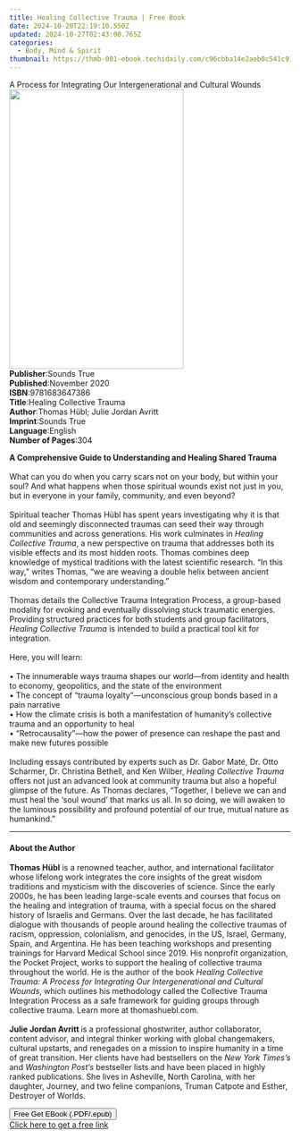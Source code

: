 ```yaml
---
title: Healing Collective Trauma | Free Book
date: 2024-10-20T22:19:10.550Z
updated: 2024-10-27T02:43:00.765Z
categories:
  - Body, Mind & Spirit
thumbnail: https://thmb-001-ebook.techidaily.com/c96cbba14e2aeb0c541c919c0bcbc8712e90ca626e2601888190d0a481c2ab2a.jpg
---
```

<main id="book-container">
  <div class="flex flex-col">
    <div class="book-brief flex-1 py-6 px-4 sm:p-6 md:py-10 md:px-8">
      <!-- brief-->
      <div class="book-brief-main">
        A Process for Integrating Our Intergenerational and Cultural Wounds
      </div>
    </div>
    <div
      class="book-meta-info flex-1 grid gap-4 col-start-1 col-end-3 row-start-1 sm:mb-6 sm:grid-cols-4 lg:gap-6 lg:col-start-2 lg:row-end-6 lg:row-span-6 lg:mb-0"
    >
      <div
        class="book-meta-info-left place-content-center mt-4 p-4 text-sm leading-6 col-start-2 col-span-2 dark:text-slate-400"
      >
        <img
          class="w-full h-500 object-cover rounded-lg sm:h-255 sm:col-span-2 lg:col-span-full"
          src="https://img-001-ebook.techidaily.com/3ea22ec6bc1681103c6d9438113128327c87adbad0660b038e60e4f285803bb4.jpg"
          alt=""
          width="312"
          height="500"
        />
      </div>
      <div
        class="book-meta-info-right mt-2 col-start-1 row-start-2 col-span-3 self-center"
      >
        <!-- meta data  -->
        <div class="flex flex-col px-4 md:px-8">
          <div class="flex-1">
            <strong>Publisher</strong>:<span class="px-2">Sounds True</span>
          </div>
          <div class="flex-1">
            <strong>Published</strong>:<span class="px-2">November 2020</span>
          </div>
          <div class="flex-1">
            <strong>ISBN</strong>:<span class="px-2">9781683647386</span>
          </div>
          <div class="flex-1">
            <strong>Title</strong>:<span class="px-2"
              >Healing Collective Trauma</span
            >
          </div>
          <div class="flex-1">
            <strong>Author</strong>:<span class="px-2"
              >Thomas Hübl; Julie Jordan Avritt</span
            >
          </div>
          <div class="flex-1">
            <strong>Imprint</strong>:<span class="px-2">Sounds True</span>
          </div>
          <div class="flex-1">
            <strong>Language</strong>:<span class="px-2">English</span>
          </div>
          <div class="flex-1">
            <strong>Number of Pages</strong>:<span class="px-2">304</span>
          </div>
        </div>
      </div>
    </div>
    <div class="book-description flex-1 py-6 px-4 sm:p-6 md:py-10 md:px-8">
      <div class="book-description-main">
        <div accordion-content="" id="description">
          <p>
            <b
              >A Comprehensive Guide to Understanding and Healing Shared
              Trauma</b
            ><br /><br />What can you do when you carry scars not on your body,
            but within your soul? And what happens when those spiritual wounds
            exist not just in you, but in everyone in your family, community,
            and even beyond?<br /><br />Spiritual teacher Thomas Hübl has spent
            years investigating why it is that old and seemingly disconnected
            traumas can seed their way through communities and across
            generations. His work culminates in
            <i>Healing Collective Trauma</i>, a new perspective on trauma that
            addresses both its visible effects and its most hidden roots. Thomas
            combines deep knowledge of mystical traditions with the latest
            scientific research. “In this way,” writes Thomas, “we are weaving a
            double helix between ancient wisdom and contemporary
            understanding.”<br /><br />Thomas details the Collective Trauma
            Integration Process, a group-based modality for evoking and
            eventually dissolving stuck traumatic energies. Providing structured
            practices for both students and group facilitators,
            <i>Healing Collective Trauma </i>is intended to build a practical
            tool kit for integration.<br /><br />Here, you will learn:<br /><br />•
            The innumerable ways trauma shapes our world—from identity and
            health to economy, geopolitics, and the state of the environment<br />•
            The concept of “trauma loyalty”—unconscious group bonds based in a
            pain narrative<br />• How the climate crisis is both a manifestation
            of humanity’s collective trauma and an opportunity to heal<br />•
            “Retrocausality”—how the power of presence can reshape the past and
            make new futures possible<br /><br />Including essays contributed by
            experts such as Dr. Gabor Maté, Dr. Otto Scharmer, Dr. Christina
            Bethell, and Ken Wilber, <i>Healing Collective Trauma </i>offers not
            just an advanced look at community trauma but also a hopeful glimpse
            of the future. As Thomas declares, “Together, I believe we can and
            must heal the ‘soul wound’ that marks us all. In so doing, we will
            awaken to the luminous possibility and profound potential of our
            true, mutual nature as humankind.”
          </p>
        </div>
        <div class="accordion-fader"></div>
      </div>
    </div>
    <div class="book-excerpts flex-1 py-6 px-4 sm:p-6 md:py-10 md:px-8">
      <!-- excerpts-->
      <div class="book-excerpts-main">
        <hr />
        <h4 class="placeholder placeholder-heading">
          <span>About the Author</span>
        </h4>
        <p></p>
        <p>
          <b>Thomas Hübl</b> is a renowned teacher, author, and international
          facilitator whose lifelong work integrates the core insights of the
          great wisdom traditions and mysticism with the discoveries of science.
          Since the early 2000s, he has been leading large-scale events and
          courses that focus on the healing and integration of trauma, with a
          special focus on the shared history of Israelis and Germans. Over the
          last decade, he has facilitated dialogue with thousands of people
          around healing the collective traumas of racism, oppression,
          colonialism, and genocides, in the US, Israel, Germany, Spain, and
          Argentina. He has been teaching workshops and presenting trainings for
          Harvard Medical School since 2019. His nonprofit organization, the
          Pocket Project, works to support the healing of collective trauma
          throughout the world. He is the author of the book
          <i
            >Healing Collective Trauma: A Process for Integrating Our
            Intergenerational and Cultural Wounds</i
          >, which outlines his methodology called the Collective Trauma
          Integration Process as a safe framework for guiding groups through
          collective trauma. Learn more at thomashuebl.com.<br /><br /><b
            >Julie Jordan Avritt </b
          >is a professional ghostwriter, author collaborator, content advisor,
          and integral thinker working with global changemakers, cultural
          upstarts, and renegades on a mission to inspire humanity in a time of
          great transition. Her clients have had bestsellers on the
          <i>New York Times’s</i> and <i>Washington Post’s</i> bestseller lists
          and have been placed in highly ranked publications. She lives in
          Asheville, North Carolina, with her daughter, Journey, and two feline
          companions, Truman Catpote and Esther, Destroyer of Worlds.
        </p>
        <p></p>
      </div>
    </div>
    <div
      class="book-about-author flex-1 py-6 px-4 sm:p-6 md:py-10 md:px-8"
    ></div>
    <div class="book-free-get flex-1 py-6 px-4 sm:p-6 md:py-10 md:px-8">
      <button
        id="btn-free-get"
        class="bg-blue-500 hover:bg-blue-700 text-white font-bold py-2 px-4 rounded"
      >
        Free Get EBook (.PDF/.epub)
      </button>
      <div id="countdown-display" class="px-2 text-lg mt-2"></div>
      <a
        id="free-link"
        class="hidden bg-blue-500 hover:bg-blue-700 text-white font-bold py-2 px-4 rounded"
        href="https://www.ebooks.com/en-us/book/210761651/healing-collective-trauma/thomas-h-bl/"
        target="_blank"
        >Click here to get a free link</a
      >
    </div>
    <script>
      let countdownTime = 0;
      let countdownInterval = null;
      document
        .getElementById('btn-free-get')
        .addEventListener('click', startCountdown);
      function startCountdown() {
        countdownTime = new Date().getTime() + 60000 * 3;
        countdownInterval = setInterval(updateCountdown, 1000);
        document.getElementById('btn-free-get').disabled = true;
        document
          .getElementById('btn-free-get')
          .classList.add('bg-gray-500', 'cursor-not-allowed');
      }
      function updateCountdown() {
        let currentTime = new Date().getTime();
        let timeLeft = countdownTime - currentTime;
        let secondsLeft = Math.floor(timeLeft / 1000);
        document.getElementById('countdown-display').innerHTML =
          `Remaining time: ${secondsLeft} seconds.`;
        if (secondsLeft <= 0) {
          clearInterval(countdownInterval);
          document.getElementById('btn-free-get').classList.add('hidden');
          document.getElementById('free-link').classList.remove('hidden');
          document.getElementById('countdown-display').innerHTML = '';
        }
      }
    </script>
  </div>
</main>

<ins class="adsbygoogle"
      style="display:block"
      data-ad-client="ca-pub-7571918770474297"
      data-ad-slot="8358498916"
      data-ad-format="auto"
      data-full-width-responsive="true"></ins>
    